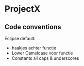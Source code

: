 # ProjectX

## Code conventions
Eclipse default:
* haakjes achter functie
* Lower Camelcase voor functie
* Constants all caps & underscores
